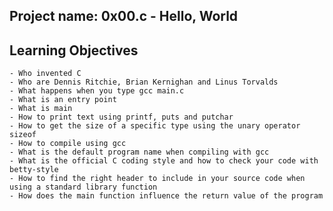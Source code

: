 ## Project name: 0x00.c - Hello, World
## Learning Objectives
	- Who invented C
	- Who are Dennis Ritchie, Brian Kernighan and Linus Torvalds
	- What happens when you type gcc main.c
	- What is an entry point
	- What is main
	- How to print text using printf, puts and putchar
	- How to get the size of a specific type using the unary operator sizeof
	- How to compile using gcc
	- What is the default program name when compiling with gcc
	- What is the official C coding style and how to check your code with betty-style
	- How to find the right header to include in your source code when using a standard library function
	- How does the main function influence the return value of the program

